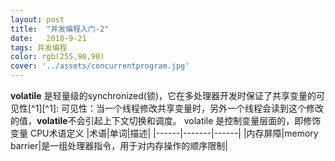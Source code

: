 ```yaml
---
layout: post
title:  "并发编程入门-2"
date:   2018-9-21
tags: 并发编程
color: rgb(255,90,90)
cover: '../assets/concurrentprogram.jpg'
---
```


**volatile** 是轻量级的synchronized(锁)，它在多处理器开发时保证了共享变量的可见性[^1][^1]: 可见性：当一个线程修改共享变量时，另外一个线程会读到这个修改的值，**volatile**不会引起上下文切换和调度。
volatile 是控制变量层面的，即修饰变量
CPU术语定义
|术语|单词|描述|
|------|-------|------|
|内存屏障|memory barrier|是一组处理器指令，用于对内存操作的顺序限制|
